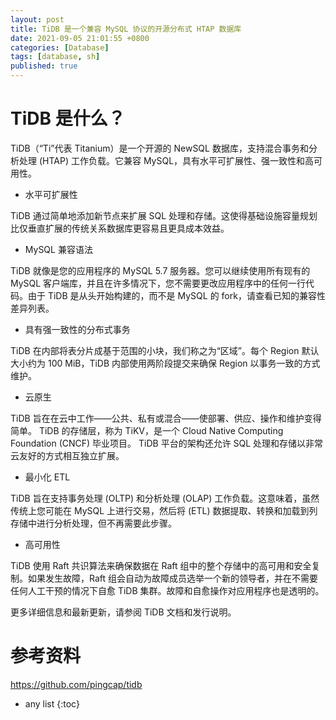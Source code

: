 ```yaml
---
layout: post
title: TiDB 是一个兼容 MySQL 协议的开源分布式 HTAP 数据库
date: 2021-09-05 21:01:55 +0800
categories: [Database]
tags: [database, sh]
published: true
---
```


# TiDB 是什么？

TiDB（“Ti”代表 Titanium）是一个开源的 NewSQL 数据库，支持混合事务和分析处理 (HTAP) 工作负载。它兼容 MySQL，具有水平可扩展性、强一致性和高可用性。

- 水平可扩展性

TiDB 通过简单地添加新节点来扩展 SQL 处理和存储。这使得基础设施容量规划比仅垂直扩展的传统关系数据库更容易且更具成本效益。

- MySQL 兼容语法

TiDB 就像是您的应用程序的 MySQL 5.7 服务器。您可以继续使用所有现有的 MySQL 客户端库，并且在许多情况下，您不需要更改应用程序中的任何一行代码。由于 TiDB 是从头开始构建的，而不是 MySQL 的 fork，请查看已知的兼容性差异列表。

- 具有强一致性的分布式事务

TiDB 在内部将表分片成基于范围的小块，我们称之为“区域”。每个 Region 默认大小约为 100 MiB，TiDB 内部使用两阶段提交来确保 Region 以事务一致的方式维护。

- 云原生

TiDB 旨在在云中工作——公共、私有或混合——使部署、供应、操作和维护变得简单。
TiDB 的存储层，称为 TiKV，是一个 Cloud Native Computing Foundation (CNCF) 毕业项目。 TiDB 平台的架构还允许 SQL 处理和存储以非常云友好的方式相互独立扩展。

- 最小化 ETL

TiDB 旨在支持事务处理 (OLTP) 和分析处理 (OLAP) 工作负载。这意味着，虽然传统上您可能在 MySQL 上进行交易，然后将 (ETL) 数据提取、转换和加载到列存储中进行分析处理，但不再需要此步骤。

- 高可用性

TiDB 使用 Raft 共识算法来确保数据在 Raft 组中的整个存储中的高可用和安全复制。如果发生故障，Raft 组会自动为故障成员选举一个新的领导者，并在不需要任何人工干预的情况下自愈 TiDB 集群。故障和自愈操作对应用程序也是透明的。

更多详细信息和最新更新，请参阅 TiDB 文档和发行说明。


# 参考资料

https://github.com/pingcap/tidb

* any list
{:toc}